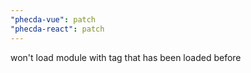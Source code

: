 ```yaml
---
"phecda-vue": patch
"phecda-react": patch
---
```


won't load module with tag that has been loaded before
